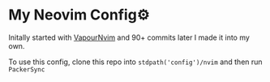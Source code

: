 # My Neovim Config:gear:

Initally started with [VapourNvim](https://github.com/VapourNvim/VapourNvim) and 90+ commits later I made it into my own.

To use this config, clone this repo into `stdpath('config')/nvim` and then run `PackerSync`
